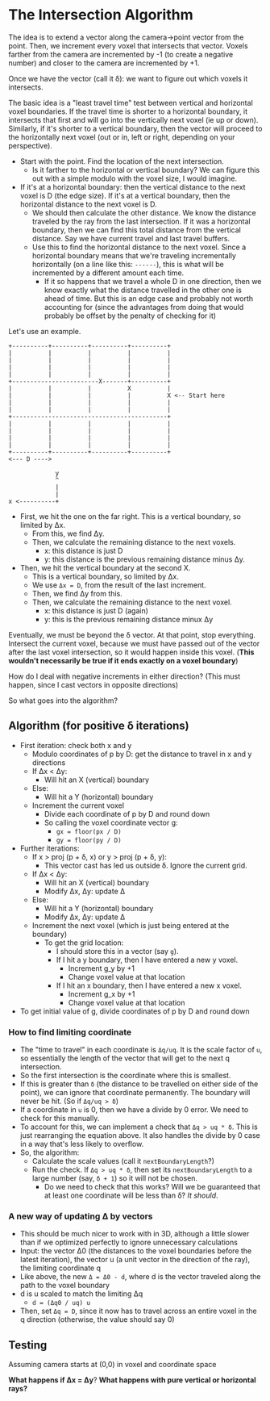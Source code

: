 # The Intersection Algorithm

The idea is to extend a vector along the camera->point vector from the point. Then, we increment every voxel that intersects that vector.
Voxels farther from the camera are incremented by -1 (to create a negative number) and closer to the camera are incremented by +1.

Once we have the vector (call it δ): we want to figure out which voxels it intersects.

The basic idea is a "least travel time" test between vertical and horizontal voxel boundaries. If the travel time is shorter to a horizontal boundary, it intersects that first and will go into the vertically next voxel (ie up or down). Similarly, if it's shorter to a vertical boundary, then the vector will proceed to the horizontally next voxel (out or in, left or right, depending on your perspective).

- Start with the point. Find the location of the next intersection.
  - Is it farther to the horizontal or vertical boundary? We can figure this out with a simple modulo with the voxel size, I would imagine.
- If it's at a horizontal boundary: then the vertical distance to the next voxel is D (the edge size). If it's at a vertical boundary, then the horizontal distance to the next voxel is D.
  - We should then calculate the other distance. We know the distance traveled by the ray from the last intersection. If it was a horizontal boundary, then we can find this total distance from the vertical distance. Say we have current travel and last travel buffers.
  - Use this to find the horizontal distance to the next voxel. Since a horizontal boundary means that we're traveling incrementally horizontally (on a line like this: `------`), this is what will be incremented by a different amount each time.
    - If it so happens that we travel a whole D in one direction, then we know exactly what the distance travelled in the other one is ahead of time. But this is an edge case and probably not worth accounting for (since the advantages from doing that would probably be offset by the penalty of checking for it)

Let's use an example.

```
+----------+----------+----------+----------+
|          |          |          |          |
|          |          |          |          |
|          |          |          |          |
|          |          |          |          |
+------------------------X-------+----------+
|          |          |          X          |
|          |          |          |          X <-- Start here
|          |          |          |          |
|          |          |          |          |
+-------------------------------------------+
|          |          |          |          |
|          |          |          |          |
|          |          |          |          |
|          |          |          |          |
+----------+----------+----------+----------+
<--- D ---->

             y
             ^
             |
             |
x <----------+
```

- First, we hit the one on the far right. This is a vertical boundary, so limited by Δx.
  - From this, we find Δy.
  - Then, we calculate the remaining distance to the next voxels.
    - x: this distance is just D
    - y: this distance is the previous remaining distance minus Δy.
- Then, we hit the vertical boundary at the second X.
  - This is a vertical boundary, so limited by Δx.
  - We use `Δx = D`, from the result of the last increment.
  - Then, we find Δy from this.
  - Then, we calculate the remaining distance to the next voxel.
    - x: this distance is just D (again)
    - y: this is the previous remaining distance minux Δy

Eventually, we must be beyond the δ vector. At that point, stop everything. Intersect the current voxel, because we must have passed out of the vector after the last voxel intersection, so it would happen inside this voxel. (**This wouldn't necessarily be true if it ends exactly on a voxel boundary**)

How do I deal with negative increments in either direction? (This must happen, since I cast vectors in opposite directions)

So what goes into the algorithm?

## Algorithm (for positive δ iterations)

- First iteration: check both x and y
  - Modulo coordinates of p by D: get the distance to travel in x and y directions
  - If Δx < Δy:
    - Will hit an X (vertical) boundary
  - Else:
    - Will hit a Y (horizontal) boundary
  - Increment the current voxel
    - Divide each coordinate of p by D and round down
    - So calling the voxel coordinate vector g:
      - `gx = floor(px / D)`
      - `gy = floor(py / D)`
- Further iterations:
  - If x > proj (p + δ, x) or y > proj (p + δ, y):
    - This vector cast has led us outside δ. Ignore the current grid.
  - If Δx < Δy:
    - Will hit an X (vertical) boundary
    - Modify Δx, Δy: update Δ
  - Else:
    - Will hit a Y (horizontal) boundary
    - Modify Δx, Δy: update Δ
  - Increment the next voxel (which is just being entered at the boundary)
     - To get the grid location:
        - I should store this in a vector (say `g`).
        - If I hit a y boundary, then I have entered a new y voxel.
          - Increment g_y by +1
          - Change voxel value at that location
        - If I hit an x boundary, then I have entered a new x voxel.
          - Increment g_x by +1
          - Change voxel value at that location
- To get initial value of g, divide coordinates of p by D and round down

### How to find limiting coordinate

- The "time to travel" in each coordinate is `Δq/uq`. It is the scale factor of `u`, so essentially the length of the vector that will get to the next q intersection.
- So the first intersection is the coordinate where this is smallest.
- If this is greater than `δ` (the distance to be travelled on either side of the point), we can ignore that coordinate permanently. The boundary will never be hit. (So if `Δq/uq > δ`)
- If a coordinate in `u` is 0, then we have a divide by 0 error. We need to check for this manually.
- To account for this, we can implement a check that `Δq > uq * δ`. This is just rearranging the equation above. It also handles the divide by 0 case in a way that's less likely to overflow.
- So, the algorithm:
  - Calculate the scale values (call it `nextBoundaryLength`?)
  - Run the check. If `Δq > uq * δ`, then set its `nextBoundaryLength` to a large number (say, `δ + 1`) so it will not be chosen.
    - Do we need to check that this works? Will we be guaranteed that at least one coordinate will be less than δ? *It should*.

### A new way of updating Δ by vectors

- This should be much nicer to work with in 3D, although a little slower than if we optimized perfectly to ignore unnecessary calculations
- Input: the vector Δ0 (the distances to the voxel boundaries before the latest iteration), the vector u (a unit vector in the direction of the ray), the limiting coordinate q
- Like above, the new `Δ = Δ0 - d`, where d is the vector traveled along the path to the voxel boundary
- d is u scaled to match the limiting Δq
  - `d = (Δq0 / uq) u`
- Then, set `Δq = D`, since it now has to travel across an entire voxel in the q direction (otherwise, the value should say 0)

## Testing

Assuming camera starts at (0,0) in voxel and coordinate space

**What happens if Δx = Δy**?
**What happens with pure vertical or horizontal rays?**